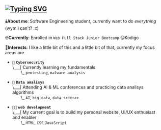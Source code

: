 ## [![Typing SVG](https://readme-typing-svg.demolab.com/?font=Terminess+Nerd+Font+Mono&size=20&duration=2000&pause=500&color=ffe0f3&background=FFFFFF00&vCenter=true&random=true&width=540&height=40&lines=Luz+:p;work+in+progress;idk;holi;prob+at+a+sidequest+rn)](https://git.io/typing-svg)

🕯️**About me**: Software Engineering student, currently want to do _everything_ (wym i can't? :c) 

🤓**Currently**: Enrolled in `Web Full Stack Junior Bootcamp` @Kodigo

🦜**Interests**: I like a little bit of this and a little bit of that, currently my focus areas are
- `👾` **`Cybersecurity`**<br>
\\___[ Currently learning my fundamentals<br>
&nbsp;&nbsp;&nbsp;&nbsp;&nbsp;&nbsp;&nbsp;\\\_ `pentesting`, `malware analysis`

- `🤖` **`Data analisys`**<br>
\\___[ Attending AI & ML conferences and practicing data analisys algorithms<br>
&nbsp;&nbsp;&nbsp;&nbsp;&nbsp;&nbsp;&nbsp;\\\_ `AI`, `big data`, `data science`

- `🧑‍💻` **`web development`**<br>
\\___[ My current goal is to build my personal website, UI/UX enthusiast and enabler<br>
&nbsp;&nbsp;&nbsp;&nbsp;&nbsp;&nbsp;&nbsp;\\\_ `HTML`, `CSS`,`JavaScript`